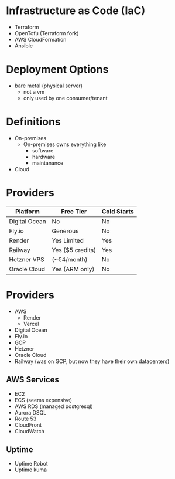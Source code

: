 # Infrastructure as Code (IaC)

- Terraform
- OpenTofu (Terraform fork)
- AWS CloudFormation
- Ansible

# Deployment Options

- bare metal (physical server)
  - not a vm
  - only used by one consumer/tenant


# Definitions

- On-premises
  - On-premises owns everything like
    - software
    - hardware
    - maintanance
- Cloud


# Providers

| Platform      | Free Tier        | Cold Starts |
| ------------- | ---------------- | ----------- |
| Digital Ocean | No               | No          |
| Fly.io        | Generous         | No          |
| Render        | Yes Limited      | Yes         |
| Railway       | Yes ($5 credits) | Yes         |
| Hetzner VPS   | (~€4/month)      | No          |
| Oracle Cloud  | Yes (ARM only)   | No          |

# Providers

- AWS
  - Render
  - Vercel
- Digital Ocean
- Fly.io
- GCP
- Hetzner
- Oracle Cloud
- Railway (was on GCP, but now they have their own datacenters)

## AWS Services

- EC2
- ECS (seems expensive)
- AWS RDS (managed postgresql)
- Aurora DSQL
- Route 53
- CloudFront
- CloudWatch

## Uptime

- Uptime Robot
- Uptime kuma

